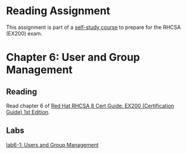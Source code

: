 # Reading Assignment
This assignment is part of a [self-study course](../README.md) to prepare for the RHCSA (EX200) exam.
# Chapter 6: User and Group Management

## Reading
Read chapter 6 of [Red Hat RHCSA 8 Cert Guide: EX200 (Certification Guide) 1st Edition](https://www.amazon.com/Red-RHCSA-Cert-Guide-Certification-dp-0135938139/dp/0135938139).
## Labs
[lab6-1: Users and Group Management](lab6-1.md)</br>
